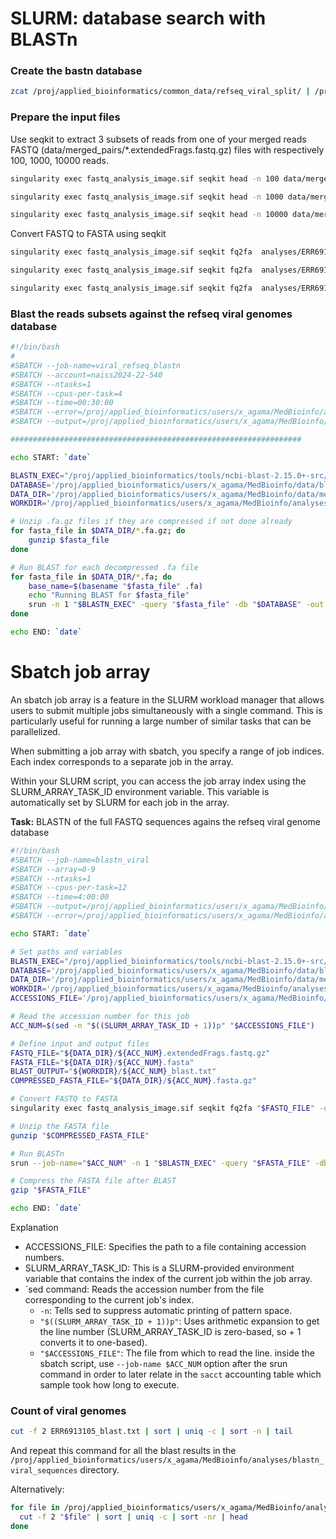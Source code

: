 # SLURM: database search with BLASTn

### Create the bastn database
```bash
zcat /proj/applied_bioinformatics/common_data/refseq_viral_split/ | /proj/applied_bioinformatics/tools/ncbi-blast-2.15.0+-src/makeblastdb -out data/blast_db/refseq_viral_genomic/*genomic.fna.gz -title refseq_viral_genomic -parse_seqids -dbtype nucl
```
### Prepare the input files
Use seqkit to extract 3 subsets of reads from one of your merged reads FASTQ (data/merged_pairs/*.extendedFrags.fastq.gz) files with respectively 100, 1000, 10000 reads.

```bash
singularity exec fastq_analysis_image.sif seqkit head -n 100 data/merged_pairs/ERR6913105.extendedFrags.fastq.gz > analyses/ERR6913105_merged_100.fastq.gz

singularity exec fastq_analysis_image.sif seqkit head -n 1000 data/merged_pairs/ERR6913105.extendedFrags.fastq.gz > analyses/ERR6913105_merged_1000.fastq.gz

singularity exec fastq_analysis_image.sif seqkit head -n 10000 data/merged_pairs/ERR6913105.extendedFrags.fastq.gz > analyses/ERR6913105_merged_10000.fastq.gz
```

Convert FASTQ to FASTA using seqkit

```bash
singularity exec fastq_analysis_image.sif seqkit fq2fa  analyses/ERR6913105_merged_100.fastq.gz -o analyses/ERR6913105_merged_100.fa.gz

singularity exec fastq_analysis_image.sif seqkit fq2fa  analyses/ERR6913105_merged_1000.fastq.gz -o analyses/ERR6913105_merged_1000.fa.gz

singularity exec fastq_analysis_image.sif seqkit fq2fa  analyses/ERR6913105_merged_10000.fastq.gz -o analyses/ERR6913105_merged_10000.fa.gz
```

### Blast the reads subsets against the refseq viral genomes database

```bash
#!/bin/bash
#
#SBATCH --job-name=viral_refseq_blastn
#SBATCH --account=naiss2024-22-540
#SBATCH --ntasks=1                  
#SBATCH --cpus-per-task=4           
#SBATCH --time=00:30:00             
#SBATCH --error=/proj/applied_bioinformatics/users/x_agama/MedBioinfo/analyses/blastn_viral_sequences/logs/job.%J.err 
#SBATCH --output=/proj/applied_bioinformatics/users/x_agama/MedBioinfo/analyses/blastn_viral_sequences/logs/job.%J.out

#################################################################

echo START: `date`

BLASTN_EXEC="/proj/applied_bioinformatics/tools/ncbi-blast-2.15.0+-src/blastn"
DATABASE='/proj/applied_bioinformatics/users/x_agama/MedBioinfo/data/blast_db/refseq_viral_genomic'
DATA_DIR='/proj/applied_bioinformatics/users/x_agama/MedBioinfo/data/merged_viral_sequences'
WORKDIR='/proj/applied_bioinformatics/users/x_agama/MedBioinfo/analyses/blastn_viral_sequences'

# Unzip .fa.gz files if they are compressed if not done already 
for fasta_file in $DATA_DIR/*.fa.gz; do 
    gunzip $fasta_file
done

# Run BLAST for each decompressed .fa file
for fasta_file in $DATA_DIR/*.fa; do
    base_name=$(basename "$fasta_file" .fa)
    echo "Running BLAST for $fasta_file"
    srun -n 1 "$BLASTN_EXEC" -query "$fasta_file" -db "$DATABASE" -out "$WORKDIR/${base_name}.txt" -outfmt 6
done

echo END: `date`
```
# Sbatch job array
An sbatch job array is a feature in the SLURM workload manager that allows users to submit multiple jobs simultaneously with a single command. This is particularly useful for running a large number of similar tasks that can be parallelized. 

When submitting a job array with sbatch, you specify a range of job indices. Each index corresponds to a separate job in the array. 

Within your SLURM script, you can access the job array index using the SLURM_ARRAY_TASK_ID environment variable. This variable is automatically set by SLURM for each job in the array.

**Task:** BLASTN of the full FASTQ sequences agains the refseq viral genome database

```bash
#!/bin/bash
#SBATCH --job-name=blastn_viral
#SBATCH --array=0-9
#SBATCH --ntasks=1
#SBATCH --cpus-per-task=12
#SBATCH --time=4:00:00
#SBATCH --output=/proj/applied_bioinformatics/users/x_agama/MedBioinfo/analyses/blastn_viral_sequences/logs/blastn_viral_%A_%a.out
#SBATCH --error=/proj/applied_bioinformatics/users/x_agama/MedBioinfo/analyses/blastn_viral_sequences/logs/blastn_viral_%A_%a.err

echo START: `date`

# Set paths and variables
BLASTN_EXEC="/proj/applied_bioinformatics/tools/ncbi-blast-2.15.0+-src/blastn"
DATABASE='/proj/applied_bioinformatics/users/x_agama/MedBioinfo/data/blast_db/refseq_viral_genomic'
DATA_DIR='/proj/applied_bioinformatics/users/x_agama/MedBioinfo/data/merged_pairs'
WORKDIR='/proj/applied_bioinformatics/users/x_agama/MedBioinfo/analyses/blastn_viral_sequences'
ACCESSIONS_FILE='/proj/applied_bioinformatics/users/x_agama/MedBioinfo/analyses/x_agama_run_accessions.txt'

# Read the accession number for this job
ACC_NUM=$(sed -n "$((SLURM_ARRAY_TASK_ID + 1))p" "$ACCESSIONS_FILE")

# Define input and output files
FASTQ_FILE="${DATA_DIR}/${ACC_NUM}.extendedFrags.fastq.gz"
FASTA_FILE="${DATA_DIR}/${ACC_NUM}.fasta"
BLAST_OUTPUT="${WORKDIR}/${ACC_NUM}_blast.txt"
COMPRESSED_FASTA_FILE="${DATA_DIR}/${ACC_NUM}.fasta.gz"

# Convert FASTQ to FASTA
singularity exec fastq_analysis_image.sif seqkit fq2fa "$FASTQ_FILE" -o "$COMPRESSED_FASTA_FILE"

# Unzip the FASTA file
gunzip "$COMPRESSED_FASTA_FILE"

# Run BLASTn
srun --job-name="$ACC_NUM" -n 1 "$BLASTN_EXEC" -query "$FASTA_FILE" -db "$DATABASE" -out "$BLAST_OUTPUT" -outfmt 6 -num_alignments 5

# Compress the FASTA file after BLAST
gzip "$FASTA_FILE"

echo END: `date`

```
Explanation
- ACCESSIONS_FILE: Specifies the path to a file containing accession numbers.
- SLURM_ARRAY_TASK_ID: This is a SLURM-provided environment variable that contains the index of the current job within the job array.
- `sed command: Reads the accession number from the file corresponding to the current job's index.
    - `-n`: Tells sed to suppress automatic printing of pattern space.
    - `"$((SLURM_ARRAY_TASK_ID + 1))p"`: Uses arithmetic expansion to get the line number (SLURM_ARRAY_TASK_ID is zero-based, so + 1 converts it to one-based).
    - `"$ACCESSIONS_FILE"`: The file from which to read the line.
inside the sbatch script, use `--job-name $ACC_NUM` option after the srun command in order to later relate in the `sacct` accounting table which sample took how long to execute.

### Count of viral genomes
```bash
cut -f 2 ERR6913105_blast.txt | sort | uniq -c | sort -n | tail
```
And repeat this command for all the blast results in the `/proj/applied_bioinformatics/users/x_agama/MedBioinfo/analyses/blastn_viral_sequences` directory.

Alternatively:
```bash
for file in /proj/applied_bioinformatics/users/x_agama/MedBioinfo/analyses/blastn_viral_sequences/*_blast.txt; do
  cut -f 2 "$file" | sort | uniq -c | sort -nr | head
done
```


